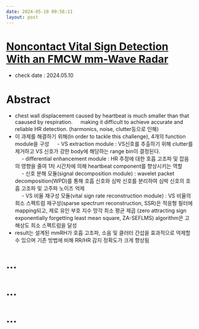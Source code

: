 ```yaml
---
date: 2024-05-10 09:56:11
layout: post
---
```


# [Noncontact Vital Sign Detection With an FMCW mm-Wave Radar](https://ieeexplore.ieee.org/abstract/document/10058900)
- check date : 2024.05.10

# Abstract
- chest wall displacement caused by heartbeat is much smaller than that caaused by respiration.
&emsp; making it difficult to achieve accurate and reliable HR detection. (harmonics, noise, clutter등으로 인해)
- 이 과제를 해결하기 위해(In order to tackle this challenge), 4개의 function module을 구성
&emsp; - VS extraction module : VS신호를 추출하기 위해 clutter를 제거하고 VS 신호가 강한 body에 해당하는 range bin이 결정된다.  
&emsp; - differential enhancement module : HR 추정에 대한 호흡 고조파 및 잡음의 영향을 줄여 1차 시간차에 의해 heartbeat component를 향상시키는 역할  
&emsp; - 신호 분해 모듈(signal decomposition module) : wavelet packet decomposition(WPD)를 통해 호흡 신호와 심박 신호를 분리하여 심박 신호의 호흡 고조파 및 고주파 노이즈 억제  
&emsp; - VS 비율 재구성 모듈(vital sign rate reconstruction module) : VS 비율의 희소 스펙트럼 재구성(sparse spectrum reconstruction, SSR)은 적응형 필터에 mapping되고, 제로 유인 부호 지수 망각 최소 평균 제곱 (zero attracting sign exponentially forgetting least mean square, ZA-SEFLMS) algorithm은 고해상도 희소 스펙트럼을 달성  
- result는 설계된 mmRH가 호흡 고조파, 소음 및 클러터 간섭을 효과적으로 억제할 수 있으며 기존 방법에 비해 RR/HR 감지 정확도가 크게 향상됨


# ...


# ...


# ...




